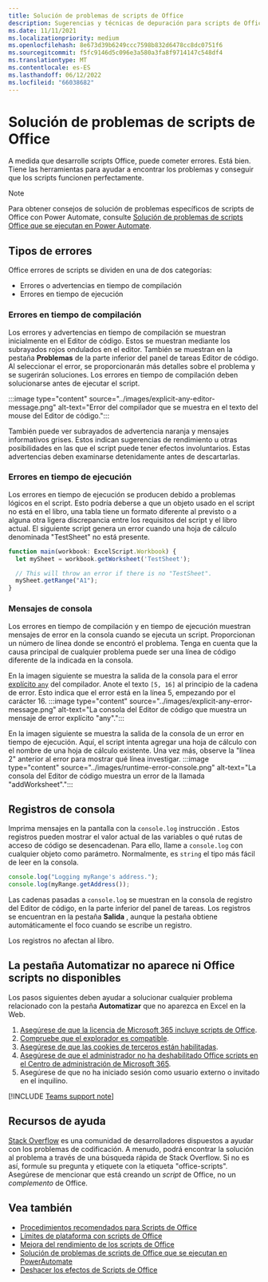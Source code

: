 ```yaml
---
title: Solución de problemas de scripts de Office
description: Sugerencias y técnicas de depuración para scripts de Office, así como recursos de ayuda.
ms.date: 11/11/2021
ms.localizationpriority: medium
ms.openlocfilehash: 8e673d39b6249ccc7598b832d6478cc8dc0751f6
ms.sourcegitcommit: f5fc9146d5c096e3a580a3fa8f9714147c548df4
ms.translationtype: MT
ms.contentlocale: es-ES
ms.lasthandoff: 06/12/2022
ms.locfileid: "66038682"
---
```

# <a name="troubleshoot-office-scripts"></a>Solución de problemas de scripts de Office

A medida que desarrolle scripts Office, puede cometer errores. Está bien. Tiene las herramientas para ayudar a encontrar los problemas y conseguir que los scripts funcionen perfectamente.

> [!NOTE]
> Para obtener consejos de solución de problemas específicos de scripts de Office con Power Automate, consulte [Solución de problemas de scripts Office que se ejecutan en Power Automate](power-automate-troubleshooting.md).

## <a name="types-of-errors"></a>Tipos de errores

Office errores de scripts se dividen en una de dos categorías:

* Errores o advertencias en tiempo de compilación
* Errores en tiempo de ejecución

### <a name="compile-time-errors"></a>Errores en tiempo de compilación

Los errores y advertencias en tiempo de compilación se muestran inicialmente en el Editor de código. Estos se muestran mediante los subrayados rojos ondulados en el editor. También se muestran en la pestaña **Problemas** de la parte inferior del panel de tareas Editor de código. Al seleccionar el error, se proporcionarán más detalles sobre el problema y se sugerirán soluciones. Los errores en tiempo de compilación deben solucionarse antes de ejecutar el script.

:::image type="content" source="../images/explicit-any-editor-message.png" alt-text="Error del compilador que se muestra en el texto del mouse del Editor de código.":::

También puede ver subrayados de advertencia naranja y mensajes informativos grises. Estos indican sugerencias de rendimiento u otras posibilidades en las que el script puede tener efectos involuntarios. Estas advertencias deben examinarse detenidamente antes de descartarlas.

### <a name="runtime-errors"></a>Errores en tiempo de ejecución

Los errores en tiempo de ejecución se producen debido a problemas lógicos en el script. Esto podría deberse a que un objeto usado en el script no está en el libro, una tabla tiene un formato diferente al previsto o a alguna otra ligera discrepancia entre los requisitos del script y el libro actual. El siguiente script genera un error cuando una hoja de cálculo denominada "TestSheet" no está presente.

```TypeScript
function main(workbook: ExcelScript.Workbook) {
  let mySheet = workbook.getWorksheet('TestSheet');

  // This will throw an error if there is no "TestSheet".
  mySheet.getRange("A1");
}
```

### <a name="console-messages"></a>Mensajes de consola

Los errores en tiempo de compilación y en tiempo de ejecución muestran mensajes de error en la consola cuando se ejecuta un script. Proporcionan un número de línea donde se encontró el problema. Tenga en cuenta que la causa principal de cualquier problema puede ser una línea de código diferente de la indicada en la consola.

En la imagen siguiente se muestra la salida de la consola para el error [explícito `any`](../develop/typescript-restrictions.md) del compilador. Anote el texto `[5, 16]` al principio de la cadena de error. Esto indica que el error está en la línea 5, empezando por el carácter 16.
:::image type="content" source="../images/explicit-any-error-message.png" alt-text="La consola del Editor de código que muestra un mensaje de error explícito &quot;any&quot;.":::

En la imagen siguiente se muestra la salida de la consola de un error en tiempo de ejecución. Aquí, el script intenta agregar una hoja de cálculo con el nombre de una hoja de cálculo existente. Una vez más, observe la "línea 2" anterior al error para mostrar qué línea investigar.
:::image type="content" source="../images/runtime-error-console.png" alt-text="La consola del Editor de código muestra un error de la llamada &quot;addWorksheet&quot;.":::

## <a name="console-logs"></a>Registros de consola

Imprima mensajes en la pantalla con la `console.log` instrucción . Estos registros pueden mostrar el valor actual de las variables o qué rutas de acceso de código se desencadenan. Para ello, llame a `console.log` con cualquier objeto como parámetro. Normalmente, es `string` el tipo más fácil de leer en la consola.

```TypeScript
console.log("Logging myRange's address.");
console.log(myRange.getAddress());
```

Las cadenas pasadas a `console.log` se muestran en la consola de registro del Editor de código, en la parte inferior del panel de tareas. Los registros se encuentran en la pestaña **Salida** , aunque la pestaña obtiene automáticamente el foco cuando se escribe un registro.

Los registros no afectan al libro.

## <a name="automate-tab-not-appearing-or-office-scripts-unavailable"></a>La pestaña Automatizar no aparece ni Office scripts no disponibles

Los pasos siguientes deben ayudar a solucionar cualquier problema relacionado con la pestaña **Automatizar** que no aparezca en Excel en la Web.

1. [Asegúrese de que la licencia de Microsoft 365 incluye scripts de Office](../overview/excel.md#requirements).
1. [Compruebe que el explorador es compatible](platform-limits.md#browser-support).
1. [Asegúrese de que las cookies de terceros están habilitadas](platform-limits.md#third-party-cookies).
1. [Asegúrese de que el administrador no ha deshabilitado Office scripts en el Centro de administración de Microsoft 365](/microsoft-365/admin/manage/manage-office-scripts-settings).
1. Asegúrese de que no ha iniciado sesión como usuario externo o invitado en el inquilino.

[!INCLUDE [Teams support note](../includes/teams-support-note.md)]

## <a name="help-resources"></a>Recursos de ayuda

[Stack Overflow](https://stackoverflow.com/questions/tagged/office-scripts) es una comunidad de desarrolladores dispuestos a ayudar con los problemas de codificación. A menudo, podrá encontrar la solución al problema a través de una búsqueda rápida de Stack Overflow. Si no es así, formule su pregunta y etiquete con la etiqueta "office-scripts". Asegúrese de mencionar que está creando un *script* de Office, no un *complemento* de Office.

## <a name="see-also"></a>Vea también

- [Procedimientos recomendados para Scripts de Office](../develop/best-practices.md)
- [Límites de plataforma con scripts de Office](platform-limits.md)
- [Mejora del rendimiento de los scripts de Office](../develop/web-client-performance.md)
- [Solución de problemas de scripts de Office que se ejecutan en PowerAutomate](power-automate-troubleshooting.md)
- [Deshacer los efectos de Scripts de Office](undo.md)
